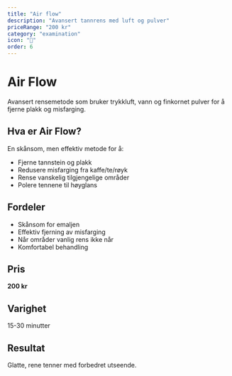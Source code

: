 ```yaml
---
title: "Air flow"
description: "Avansert tannrens med luft og pulver"
priceRange: "200 kr"
category: "examination"
icon: "💨"
order: 6
---
```


# Air Flow

Avansert rensemetode som bruker trykkluft, vann og finkornet pulver for å fjerne plakk og misfarging.

## Hva er Air Flow?
En skånsom, men effektiv metode for å:
- Fjerne tannstein og plakk
- Redusere misfarging fra kaffe/te/røyk
- Rense vanskelig tilgjengelige områder
- Polere tennene til høyglans

## Fordeler
- Skånsom for emaljen
- Effektiv fjerning av misfarging
- Når områder vanlig rens ikke når
- Komfortabel behandling

## Pris
**200 kr**

## Varighet
15-30 minutter

## Resultat
Glatte, rene tenner med forbedret utseende.